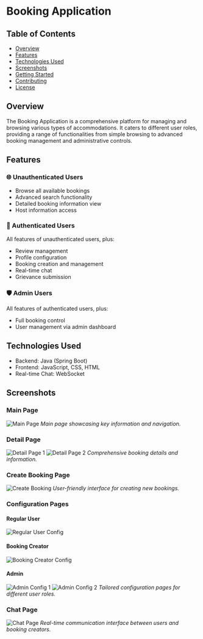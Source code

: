 # Booking Application

## Table of Contents
- [Overview](#overview)
- [Features](#features)
- [Technologies Used](#technologies-used)
- [Screenshots](#screenshots)
- [Getting Started](#getting-started)
- [Contributing](#contributing)
- [License](#license)

## Overview

The Booking Application is a comprehensive platform for managing and browsing various types of accommodations. It caters to different user roles, providing a range of functionalities from simple browsing to advanced booking management and administrative controls.

## Features

### 🌐 Unauthenticated Users
- Browse all available bookings
- Advanced search functionality
- Detailed booking information view
- Host information access

### 👤 Authenticated Users
All features of unauthenticated users, plus:
- Review management
- Profile configuration
- Booking creation and management
- Real-time chat
- Grievance submission

### 🛡️ Admin Users
All features of authenticated users, plus:
- Full booking control
- User management via admin dashboard

## Technologies Used

- Backend: Java (Spring Boot)
- Frontend: JavaScript, CSS, HTML
- Real-time Chat: WebSocket

## Screenshots

### Main Page
![Main Page](https://github.com/user-attachments/assets/88634958-8c9b-4dcb-bb56-c850ba75bce6)
*Main page showcasing key information and navigation.*

### Detail Page
![Detail Page 1](https://github.com/user-attachments/assets/4b04e70f-3036-4547-9b97-e1277f3d6635)
![Detail Page 2](https://github.com/user-attachments/assets/9c389678-a1b4-4622-97f8-3214d7db9d23)
*Comprehensive booking details and information.*

### Create Booking Page 
![Create Booking](https://github.com/user-attachments/assets/fb67cd0d-f6a4-402d-8fa7-75da87fd1a39)
*User-friendly interface for creating new bookings.*

### Configuration Pages
#### Regular User
![Regular User Config](https://github.com/user-attachments/assets/ba9e33bb-ea8c-4ac1-9e67-777bbb85dd52)

#### Booking Creator
![Booking Creator Config](https://github.com/user-attachments/assets/47a44fee-eee6-48fd-b751-6230fd4a22e9)

#### Admin
![Admin Config 1](https://github.com/user-attachments/assets/f4b9f868-bcb8-429a-80f7-cbbd65c91a7b)
![Admin Config 2](https://github.com/user-attachments/assets/213d7128-a810-419c-9261-ffe6614c2ed9)
*Tailored configuration pages for different user roles.*

### Chat Page
![Chat Page](https://github.com/user-attachments/assets/2a6bde33-2646-447b-b3e7-96feba514e2c)
*Real-time communication interface between users and booking creators.*

